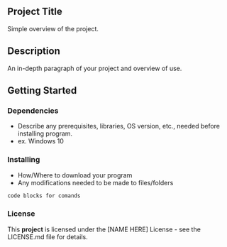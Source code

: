 ## Project Title

Simple overview of the project.

## Description

An in-depth paragraph of your project and overview of use.

## Getting Started
### Dependencies

- Describe any prerequisites, libraries, OS version, etc., needed before installing program.
- ex. Windows 10

### Installing

- How/Where to download your program
- Any modifications needed to be made to files/folders

```sh
code blocks for comands
```

### License

This **project** is licensed under the [NAME HERE] License - see the LICENSE.md file for details.
